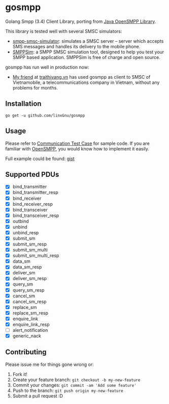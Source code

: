 # gosmpp
Golang Smpp (3.4) Client Library, porting from [Java OpenSMPP Library](https://github.com/OpenSmpp/opensmpp). 

This library is tested well with several SMSC simulators:
- [smpp-smsc-simulator](http://www.voldrich.net/2015/01/11/smpp-smsc-simulator/): simulates a SMSC server – server which accepts SMS messages and handles its delivery to the mobile phone.
- [SMPPSim](http://www.seleniumsoftware.com/downloads.html): a SMPP SMSC simulation tool, designed to help you test your SMPP based application. SMPPSim is free of charge and open source.

gosmpp has run well in production now:
- [My friend](https://github.com/tanlinhnd) at [traithivang.vn](http://traithivang.vn/) has used gosmpp as client to SMSC of Vietnamobile, a telecommunications company in Vietnam, without any problems for months.

## Installation
```
go get -u github.com/linxGnu/gosmpp
```

## Usage
Please refer to [Communication Test Case](https://github.com/linxGnu/gosmpp/blob/master/test/Communication_test.go) for sample code. If you are familiar with [OpenSMPP](https://github.com/OpenSmpp/opensmpp), you would know how to implement it easily.

Full example could be found: [gist](https://gist.github.com/linxGnu/b488997a0e62b3f6a7060ba2af6391ea)

## Supported PDUs

- [x] bind_transmitter
- [x] bind_transmitter_resp
- [x] bind_receiver
- [x] bind_receiver_resp
- [x] bind_transceiver
- [x] bind_transceiver_resp
- [x] outbind
- [x] unbind
- [x] unbind_resp
- [x] submit_sm
- [x] submit_sm_resp
- [x] submit_sm_multi
- [x] submit_sm_multi_resp
- [x] data_sm
- [x] data_sm_resp
- [x] deliver_sm
- [x] deliver_sm_resp
- [x] query_sm
- [x] query_sm_resp
- [x] cancel_sm
- [x] cancel_sm_resp
- [x] replace_sm
- [x] replace_sm_resp
- [x] enquire_link
- [x] enquire_link_resp
- [ ] alert_notification
- [x] generic_nack

## Contributing
Please issue me for things gone wrong or:

1. Fork it!
2. Create your feature branch: `git checkout -b my-new-feature`
3. Commit your changes: `git commit -am 'Add some feature'`
4. Push to the branch: `git push origin my-new-feature`
5. Submit a pull request :D
